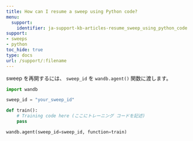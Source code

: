 ```yaml
---
title: How can I resume a sweep using Python code?
menu:
  support:
    identifier: ja-support-kb-articles-resume_sweep_using_python_code
support:
- sweeps
- python
toc_hide: true
type: docs
url: /support/:filename
---
```


sweep を再開するには、 `sweep_id` を `wandb.agent()` 関数に渡します。

```python
import wandb

sweep_id = "your_sweep_id"

def train():
    # Training code here (ここにトレーニング コードを記述)
    pass

wandb.agent(sweep_id=sweep_id, function=train)
```
